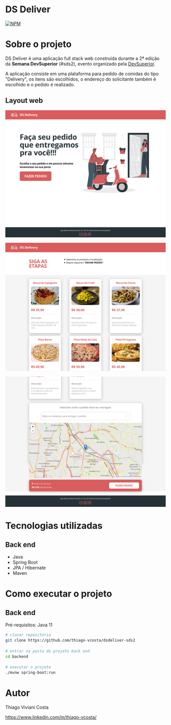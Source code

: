 # DS Deliver
[![NPM](https://img.shields.io/npm/l/react)](https://github.com/neliocursos/exemplo-readme/blob/main/LICENSE) 

# Sobre o projeto

DS Deliver é uma aplicação full stack web construída durante a 2ª edição da **Semana DevSuperior** (#sds2), evento organizado pela [DevSuperior](https://devsuperior.com "Site da DevSuperior").

A aplicação consiste em uma plataforma para pedido de comidas do tipo "Delivery", os itens são escolhidos, o endereço do solicitante também é escolhido e o pedido é realizado.

## Layout web
![Web 1](https://raw.githubusercontent.com/thiago-vcosta/dsdeliver-sds2/main/web1.png)

![Web 2](https://raw.githubusercontent.com/thiago-vcosta/dsdeliver-sds2/main/web2.png)

![Web 3](https://raw.githubusercontent.com/thiago-vcosta/dsdeliver-sds2/main/web3.png)

# Tecnologias utilizadas
## Back end
- Java
- Spring Boot
- JPA / Hibernate
- Maven

# Como executar o projeto

## Back end
Pré-requisitos: Java 11

```bash
# clonar repositório
git clone https://github.com/thiago-vcosta/dsdeliver-sds2

# entrar na pasta do projeto back end
cd backend

# executar o projeto
./mvnw spring-boot:run
```

# Autor

Thiago Viviani Costa

https://www.linkedin.com/in/thiago-vcosta/
